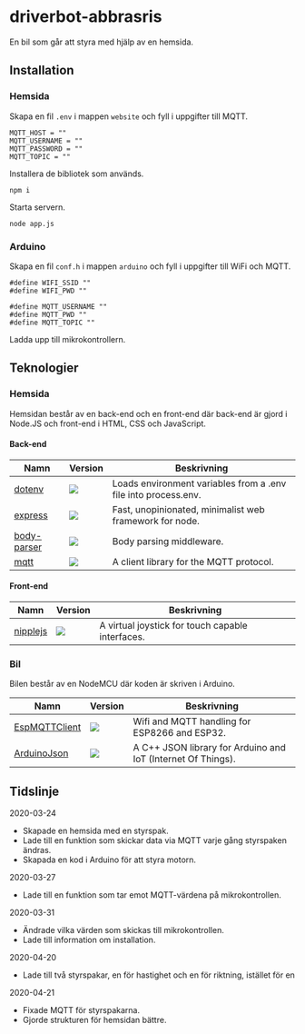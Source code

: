 # driverbot-abbrasris

En bil som går att styra med hjälp av en hemsida.

## Installation

### Hemsida

Skapa en fil `.env` i mappen `website` och fyll i uppgifter till MQTT.

```
MQTT_HOST = ""
MQTT_USERNAME = ""
MQTT_PASSWORD = ""
MQTT_TOPIC = ""
```

Installera de bibliotek som används.

```
npm i
```

Starta servern.

```
node app.js
```

### Arduino

Skapa en fil `conf.h` i mappen `arduino` och fyll i uppgifter till WiFi och MQTT.

```
#define WIFI_SSID ""
#define WIFI_PWD ""

#define MQTT_USERNAME ""
#define MQTT_PWD ""
#define MQTT_TOPIC ""
```

Ladda upp till mikrokontrollern.

## Teknologier

### Hemsida

Hemsidan består av en back-end och en front-end där back-end är gjord i Node.JS och front-end i HTML, CSS och JavaScript.

#### Back-end

| Namn                                                     | Version                                           | Beskrivning                                                    |
| -------------------------------------------------------- | ------------------------------------------------- | -------------------------------------------------------------- |
| [dotenv](https://www.npmjs.com/package/dotenv)           | ![](https://img.shields.io/npm/v/dotenv.svg)      | Loads environment variables from a .env file into process.env. |
| [express](https://www.npmjs.com/package/express)         | ![](https://img.shields.io/npm/v/express.svg)     | Fast, unopinionated, minimalist web framework for node.        |
| [body-parser](https://www.npmjs.com/package/body-parser) | ![](https://img.shields.io/npm/v/body-parser.svg) | Body parsing middleware.                                       |
| [mqtt](https://www.npmjs.com/package/mqtt)               | ![](https://img.shields.io/npm/v/mqtt.svg)        | A client library for the MQTT protocol.                        |

#### Front-end

| Namn                                                | Version                                        | Beskrivning                                      |
| --------------------------------------------------- | ---------------------------------------------- | ------------------------------------------------ |
| [nipplejs](https://github.com/yoannmoinet/nipplejs) | ![](https://img.shields.io/npm/v/nipplejs.svg) | A virtual joystick for touch capable interfaces. |

### Bil

Bilen består av en NodeMCU där koden är skriven i Arduino.

| Namn                                                         | Version                                                 | Beskrivning                                                  |
| ------------------------------------------------------------ | ------------------------------------------------------- | ------------------------------------------------------------ |
| [EspMQTTClient](https://github.com/plapointe6/EspMQTTClient) | ![](https://www.ardu-badge.com/badge/EspMQTTClient.svg) | Wifi and MQTT handling for ESP8266 and ESP32.                |
| [ArduinoJson](https://github.com/bblanchon/ArduinoJson)      | ![](https://www.ardu-badge.com/badge/ArduinoJson.svg)   | A C++ JSON library for Arduino and IoT (Internet Of Things). |

## Tidslinje

2020-03-24

- Skapade en hemsida med en styrspak.
- Lade till en funktion som skickar data via MQTT varje gång styrspaken ändras.
- Skapada en kod i Arduino för att styra motorn.

2020-03-27

- Lade till en funktion som tar emot MQTT-värdena på mikrokontrollen.

2020-03-31

- Ändrade vilka värden som skickas till mikrokontrollen.
- Lade till information om installation.

2020-04-20

- Lade till två styrspakar, en för hastighet och en för riktning, istället för en

2020-04-21

- Fixade MQTT för styrspakarna.
- Gjorde strukturen för hemsidan bättre.
